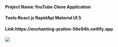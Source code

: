 <h4>Project Name:YouTube Clone Application</h4>
<h4>Tools:React js RapidApi Material UI 5</h4>
<h4>Link:https://enchanting-praline-56e94b.netlify.app</h4>
<img src='https://user-images.githubusercontent.com/99966047/202195541-7727eaff-1f56-415f-a6ed-a5c48a781e12.png'
/>



